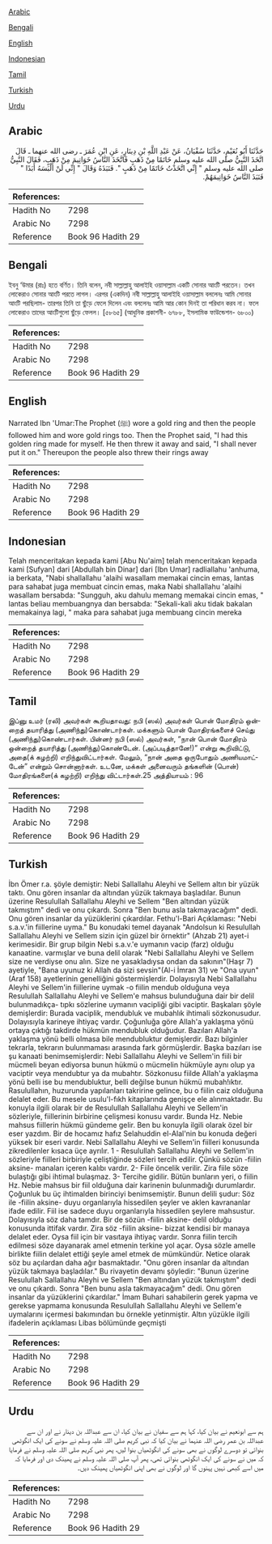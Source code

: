 [Arabic](#arabic)

[Bengali](#bengali)

[English](#english)

[Indonesian](#indonesian)

[Tamil](#tamil)

[Turkish](#turkish)

[Urdu](#urdu)

## Arabic


<div dir="rtl" lang="ar" style={{fontSize:'larger',backgroundColor:'#f8f9fa',padding:20}}>
حَدَّثَنَا أَبُو نُعَيْمٍ، حَدَّثَنَا سُفْيَانُ، عَنْ عَبْدِ اللَّهِ بْنِ دِينَارٍ، عَنِ ابْنِ عُمَرَ ـ رضى الله عنهما ـ قَالَ اتَّخَذَ النَّبِيُّ صلى الله عليه وسلم خَاتَمًا مِنْ ذَهَبٍ فَاتَّخَذَ النَّاسُ خَوَاتِيمَ مِنْ ذَهَبٍ، فَقَالَ النَّبِيُّ صلى الله عليه وسلم ‏"‏ إِنِّي اتَّخَذْتُ خَاتَمًا مِنْ ذَهَبٍ ‏"‏‏.‏ فَنَبَذَهُ وَقَالَ ‏"‏ إِنِّي لَنْ أَلْبَسَهُ أَبَدًا ‏"‏ فَنَبَذَ النَّاسُ خَوَاتِيمَهُمْ‏.‏
</div>
<div style={{backgroundColor:'#f8f9fa',padding:20, marginBottom: 10}}><table> <thead> <tr> <th>References:</th> <th></th> </tr> </thead> <tbody><tr><td>Hadith No</td><td>7298</td></tr><tr><td>Arabic No</td><td>7298</td></tr><tr><td>Reference</td><td>Book 96 Hadith 29</td></tr></tbody></table></div>

## Bengali


<div dir="ltr" lang="bn" style={{fontSize:'larger',backgroundColor:'#f8f9fa',padding:20}}>
ইবনু ‘উমার (রাঃ) হতে বর্ণিত। তিনি বলেন, নবী সাল্লাল্লাহু আলাইহি ওয়াসাল্লাম একটি সোনার আংটি পরতেন। তখন লোকেরাও সোনার আংটি পরতে লাগল। এরপর (একদিন) নবী সাল্লাল্লাহু আলাইহি ওয়াসাল্লাম বললেনঃ আমি সোনার আংটি পরছিলাম- তারপর তিনি তা ছুঁড়ে ফেলে দিলেন এবং বললেনঃ আমি আর কোন দিনই তা পরিধান করব না। ফলে লোকেরাও তাদের আংটিগুলো ছুঁড়ে ফেলল। [৫৮৬৫] (আধুনিক প্রকাশনী- ৬৭৮৮, ইসলামিক ফাউন্ডেশন- ৬৮০০)
</div>
<div style={{backgroundColor:'#f8f9fa',padding:20, marginBottom: 10}}><table> <thead> <tr> <th>References:</th> <th></th> </tr> </thead> <tbody><tr><td>Hadith No</td><td>7298</td></tr><tr><td>Arabic No</td><td>7298</td></tr><tr><td>Reference</td><td>Book 96 Hadith 29</td></tr></tbody></table></div>

## English


<div dir="ltr" lang="en" style={{fontSize:'larger',backgroundColor:'#f8f9fa',padding:20}}>
Narrated Ibn 'Umar:The Prophet (ﷺ) wore a gold ring and then the people followed him and wore gold rings too. Then the Prophet said, "I had this golden ring made for myself. He then threw it away and said, "I shall never put it on." Thereupon the people also threw their rings away
</div>
<div style={{backgroundColor:'#f8f9fa',padding:20, marginBottom: 10}}><table> <thead> <tr> <th>References:</th> <th></th> </tr> </thead> <tbody><tr><td>Hadith No</td><td>7298</td></tr><tr><td>Arabic No</td><td>7298</td></tr><tr><td>Reference</td><td>Book 96 Hadith 29</td></tr></tbody></table></div>

## Indonesian


<div dir="ltr" lang="id" style={{fontSize:'larger',backgroundColor:'#f8f9fa',padding:20}}>
Telah menceritakan kepada kami [Abu Nu'aim] telah menceritakan kepada kami [Sufyan] dari [Abdullah bin Dinar] dari [Ibn Umar] radliallahu 'anhuma, ia berkata, "Nabi shallallahu 'alaihi wasallam memakai cincin emas, lantas para sahabat juga membuat cincin emas, maka Nabi shallallahu 'alaihi wasallam bersabda: "Sungguh, aku dahulu memang memakai cincin emas, " lantas beliau membuangnya dan bersabda: "Sekali-kali aku tidak bakalan memakainya lagi, " maka para sahabat juga membuang cincin mereka
</div>
<div style={{backgroundColor:'#f8f9fa',padding:20, marginBottom: 10}}><table> <thead> <tr> <th>References:</th> <th></th> </tr> </thead> <tbody><tr><td>Hadith No</td><td>7298</td></tr><tr><td>Arabic No</td><td>7298</td></tr><tr><td>Reference</td><td>Book 96 Hadith 29</td></tr></tbody></table></div>

## Tamil


<div dir="ltr" lang="ta" style={{fontSize:'larger',backgroundColor:'#f8f9fa',padding:20}}>
இப்னு உமர் (ரலி) அவர்கள் கூறியதாவது: நபி (ஸல்) அவர்கள் பொன் மோதிரம் ஒன்றைத் தயாரித்து (அணிந்து)கொண்டார்கள். மக்களும் பொன் மோதிரங்களைச் செய்து (அணிந்து)கொண்டார்கள். பின்னர் நபி (ஸல்) அவர்கள், “நான் பொன் மோதிரம் ஒன்றைத் தயாரித்து (அணிந்து)கொண்டேன். (அப்படித்தானே!)” என்று கூறிவிட்டு, அதை(க் கழற்றி) எறிந்துவிட்டார்கள். மேலும், “நான் அதை ஒருபோதும் அணியமாட்டேன்” என்றும் சொன்னார்கள். உடனே, மக்கள் அனைவரும் தங்களின் (பொன்) மோதிரங்களை(க் கழற்றி) எறிந்து விட்டார்கள்.25 அத்தியாயம் : 96
</div>
<div style={{backgroundColor:'#f8f9fa',padding:20, marginBottom: 10}}><table> <thead> <tr> <th>References:</th> <th></th> </tr> </thead> <tbody><tr><td>Hadith No</td><td>7298</td></tr><tr><td>Arabic No</td><td>7298</td></tr><tr><td>Reference</td><td>Book 96 Hadith 29</td></tr></tbody></table></div>

## Turkish


<div dir="ltr" lang="tr" style={{fontSize:'larger',backgroundColor:'#f8f9fa',padding:20}}>
İbn Ömer r.a. şöyle demiştir: Nebi Sallallahu Aleyhi ve Sellem altın bir yüzük taktı. Onu gören insanlar da altından yüzük takmaya başladılar. Bunun üzerine Resulullah Sallallahu Aleyhi ve Sellem "Ben altından yüzük takmıştım" dedi ve onu çıkardı. Sonra "Ben bunu asla takmayacağım" dedi. Onu gören insanlar da yüzüklerini çıkardılar. Fethu'l-Bari Açıklaması: "Nebi s.a.v.'in fiillerine uyma." Bu konudaki temel dayanak "Andolsun ki Resulullah Sallallahu Aleyhi ve Sellem sizin için güzel bir örnektir" (Ahzab 21) ayet-i kerimesidir. Bir grup bilgin Nebi s.a.v.'e uymanın vacip (farz) olduğu kanaatine. varmışlar ve buna delil olarak "Nebi Sallallahu Aleyhi ve Sellem size ne verdiyse onu alın. Size ne yasakladıysa ondan da sakının"(Haşr 7) ayetiyle, "Bana uyunuz ki Allah da sizi sevsin"(Al-i İmran 31) ve "Ona uyun"(Araf 158) ayetlerinin genelliğini göstermişlerdir. Dolayısıyla Nebi Sallallahu Aleyhi ve Sellem'in fiillerine uymak -o fiilin mendub olduğuna veya Resulullah Sallallahu Aleyhi ve Sellem'e mahsus bulunduğuna dair bir delil bulunmadıkça- tıpkı sözlerine uymanın vacipliği gibi vaciptir. Başkaları şöyle demişlerdir: Burada vaciplik, mendubluk ve mubahlık ihtimali sözkonusudur. Dolayısıyla karineye ihtiyaç vardır. Çoğunluğa göre Allah'a yaklaşma yönü ortaya çıktığı takdirde hükmün mendubluk olduğudur. Bazıları Allah'a yaklaşma yönü belli olmasa bile mendubluktur demişlerdir. Bazı bilginler tekrarla, tekrarın bulunmaması arasında fark görmüşlerdir. Başka bazıları ise şu kanaati benimsemişlerdir: Nebi Sallallahu Aleyhi ve Sellem'in fiili bir mücmeli beyan ediyorsa bunun hükmü o mücmelin hükmüyle aynı olup ya vaciptir veya mendubtur ya da mubahtır. Sözkonusu fiilde Allah'a yaklaşma yönü belli ise bu mendubluktur, belli değilse bunun hükmü mubah!ıktır. Rasulullahın, huzurunda yapılanları takririne gelince, bu o fiilin caiz olduğuna delalet eder. Bu mesele usulu'l-fıkh kitaplarında genişçe ele alınmaktadır. Bu konuyla ilgili olarak bir de Resulullah Sallallahu Aleyhi ve Sellem'in sözleriyle, fiillerinin birbirine çelişmesi konusu vardır. Bunda Hz. Nebie mahsus fiillerin hükmü gündeme gelir. Ben bu konuyla ilgili olarak özel bir eser yazdım. Bir de hocamız hafız Selahuddin el-Alal'nin bu konuda değeri yüksek bir eseri vardır. Nebi Sallallahu Aleyhi ve Sellem'in fiilleri konusunda zikredilenler kısaca üçe ayrılır. 1 - Resulullah Sallallahu Aleyhi ve Sellem'in sözleriyle fiilleri birbiriyle çeliştiğinde sözleri tercih edilir. Çünkü sözün -fiilin aksine- manaları içeren kalıbı vardır. 2- Fiile öncelik verilir. Zira fiile söze bulaştığı gibi ihtimal bulaşmaz. 3- Tercihe gidilir. Bütün bunların yeri, o fiilin Hz. Nebie mahsus bir fiil olduğuna dair karinenin bulunmadığı durumlardır. Çoğunluk bu üç ihtimalden birinciyi benimsemiştir. Bunun delili şudur: Söz ile -fiilin aksine- duyu organlarıyla hissedilen şeyler ve aklen kavrananlar ifade edilir. Fiil ise sadece duyu organlarıyla hissedilen şeylere mahsustur. Dolayısıyla söz daha tamdır. Bir de sözün -fiilin aksine- delil olduğu konusunda ittifak vardır. Zira söz -fiilin aksine- bizzat kendisi bir manaya delalet eder. Oysa fiil için bir vasıtaya ihtiyaç vardır. Sonra fiilin tercih edilmesi söze dayanarak amel etmenin terkine yol açar. Oysa sözle amelle birlikte fiilin delalet ettiği şeyle amel etmek de mümkündür. Netice olarak söz bu açılardan daha ağır basmaktadır. "Onu gören insanlar da altından yüzük takmaya başladılar." Bu rivayetin devamı şöyledir: "Bunun üzerine Resulullah Sallallahu Aleyhi ve Sellem "Ben altından yüzük takmıştım" dedi ve onu çıkardı. Sonra "Ben bunu asla takmayacağım" dedi. Onu gören insanlar da yüzüklerini çıkardılar." İmam Buhari sahabilerin gerek yapma ve gerekse yapmama konusunda Resulullah Sallallahu Aleyhi ve Sellem'e uymalarını içermesi bakımından bu örnekle yetinmiştir. Altın yüzükle ilgili ifadelerin açıklaması Libas bölümünde geçmişti
</div>
<div style={{backgroundColor:'#f8f9fa',padding:20, marginBottom: 10}}><table> <thead> <tr> <th>References:</th> <th></th> </tr> </thead> <tbody><tr><td>Hadith No</td><td>7298</td></tr><tr><td>Arabic No</td><td>7298</td></tr><tr><td>Reference</td><td>Book 96 Hadith 29</td></tr></tbody></table></div>

## Urdu


<div dir="rtl" lang="ur" style={{fontSize:'larger',backgroundColor:'#f8f9fa',padding:20}}>
ہم سے ابونعیم نے بیان کیا، کہا ہم سے سفیان نے بیان کیا، ان سے عبداللہ بن دینار نے اور ان سے عبداللہ بن عمر رضی اللہ عنہما نے بیان کیا کہ نبی کریم صلی اللہ علیہ وسلم نے سونے کی ایک انگوٹھی بنوائی تو دوسرے لوگوں نے بھی سونے کی انگوٹھیاں بنوا لیں، پھر نبی کریم صلی اللہ علیہ وسلم نے فرمایا کہ میں نے سونے کی ایک انگوٹھی بنوائی تھی، پھر آپ صلی اللہ علیہ وسلم نے پھینک دی اور فرمایا کہ میں اسے کبھی نہیں پہنوں گا اور لوگوں نے بھی اپنی انگوٹھیاں پھینک دیں۔
</div>
<div style={{backgroundColor:'#f8f9fa',padding:20, marginBottom: 10}}><table> <thead> <tr> <th>References:</th> <th></th> </tr> </thead> <tbody><tr><td>Hadith No</td><td>7298</td></tr><tr><td>Arabic No</td><td>7298</td></tr><tr><td>Reference</td><td>Book 96 Hadith 29</td></tr></tbody></table></div>